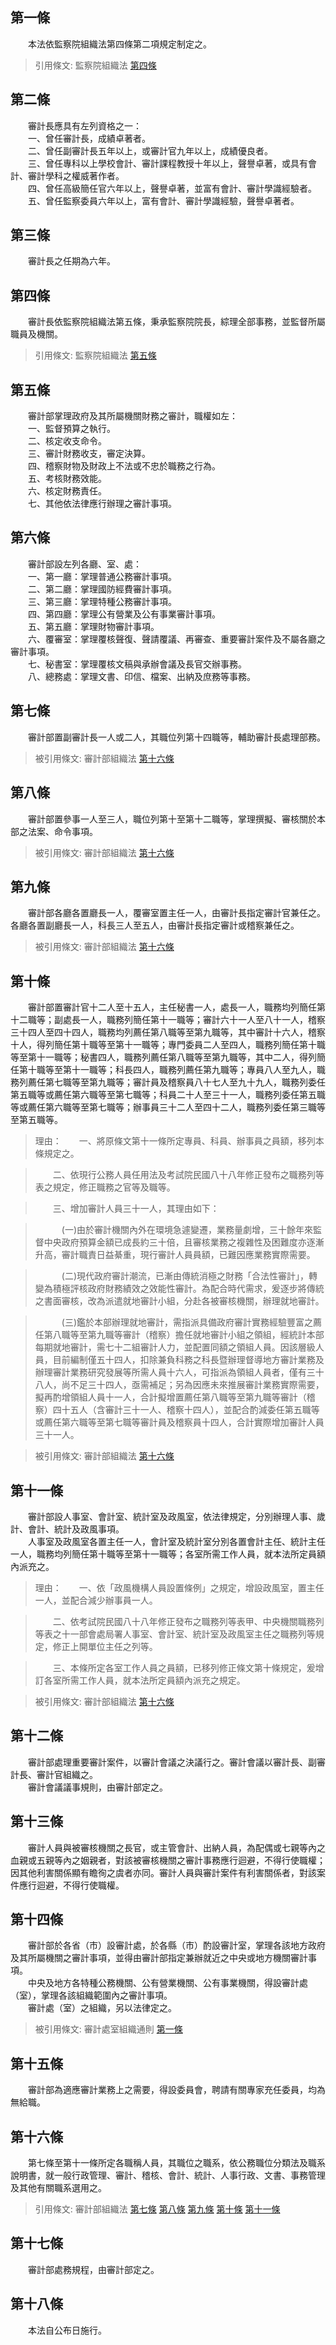 第一條 
-------
　　本法依監察院組織法第四條第二項規定制定之。  
> 引用條文: 監察院組織法 [第四條](../../人事其他/組織編制/監察院組織法.md#第四條-)



第二條 
-------
　　審計長應具有左列資格之一：  
　　一、曾任審計長，成績卓著者。  
　　二、曾任副審計長五年以上，或審計官九年以上，成績優良者。  
　　三、曾任專科以上學校會計、審計課程教授十年以上，聲譽卓著，或具有會計、審計學科之權威著作者。  
　　四、曾任高級簡任官六年以上，聲譽卓著，並富有會計、審計學識經驗者。  
　　五、曾任監察委員六年以上，富有會計、審計學識經驗，聲譽卓著者。  


第三條 
-------
　　審計長之任期為六年。  


第四條 
-------
　　審計長依監察院組織法第五條，秉承監察院院長，綜理全部事務，並監督所屬職員及機關。  
> 引用條文: 監察院組織法 [第五條](../../人事其他/組織編制/監察院組織法.md#第五條-)



第五條 
-------
　　審計部掌理政府及其所屬機關財務之審計，職權如左：  
　　一、監督預算之執行。  
　　二、核定收支命令。  
　　三、審計財務收支，審定決算。  
　　四、稽察財物及財政上不法或不忠於職務之行為。  
　　五、考核財務效能。  
　　六、核定財務責任。  
　　七、其他依法律應行辦理之審計事項。  


第六條 
-------
　　審計部設左列各廳、室、處：  
　　一、第一廳：掌理普通公務審計事項。  
　　二、第二廳：掌理國防經費審計事項。  
　　三、第三廳：掌理特種公務審計事項。  
　　四、第四廳：掌理公有營業及公有事業審計事項。  
　　五、第五廳：掌理財物審計事項。  
　　六、覆審室：掌理覆核聲復、聲請覆議、再審查、重要審計案件及不屬各廳之審計事項。  
　　七、秘書室：掌理覆核文稿與承辦會議及長官交辦事務。  
　　八、總務處：掌理文書、印信、檔案、出納及庶務等事務。  


第七條 
-------
　　審計部置副審計長一人或二人，其職位列第十四職等，輔助審計長處理部務。  
> 被引用條文: 審計部組織法 [第十六條](../../人事其他/組織編制/審計部組織法.md#第十六條-)



第八條 
-------
　　審計部置參事一人至三人，職位列第十至第十二職等，掌理撰擬、審核關於本部之法案、命令事項。  
> 被引用條文: 審計部組織法 [第十六條](../../人事其他/組織編制/審計部組織法.md#第十六條-)



第九條 
-------
　　審計部各廳各置廳長一人，覆審室置主任一人，由審計長指定審計官兼任之。各廳各置副廳長一人，科長三人至五人，由審計長指定審計或稽察兼任之。  
> 被引用條文: 審計部組織法 [第十六條](../../人事其他/組織編制/審計部組織法.md#第十六條-)



第十條 
-------
　　審計部置審計官十二人至十五人，主任秘書一人，處長一人，職務均列簡任第十二職等；副處長一人，職務列簡任第十一職等；審計六十一人至八十一人，稽察三十四人至四十四人，職務均列薦任第八職等至第九職等，其中審計十六人，稽察十人，得列簡任第十職等至第十一職等；專門委員二人至四人，職務列簡任第十職等至第十一職等；秘書四人，職務列薦任第八職等至第九職等，其中二人，得列簡任第十職等至第十一職等；科長四人，職務列薦任第九職等；專員八人至九人，職務列薦任第七職等至第九職等；審計員及稽察員八十七人至九十九人，職務列委任第五職等或薦任第六職等至第七職等；科員二十人至三十一人，職務列委任第五職等或薦任第六職等至第七職等；辦事員三十二人至四十二人，職務列委任第三職等至第五職等。  
> 理由：　　一、將原條文第十一條所定專員、科員、辦事員之員額，移列本條規定之。

> 　　二、依現行公務人員任用法及考試院民國八十八年修正發布之職務列等表之規定，修正職務之官等及職等。

> 　　三、增加審計人員三十一人，其理由如下：

> 　　　(一)由於審計機關內外在環境急遽變遷，業務量劇增，三十餘年來監督中央政府預算金額已成長約三十倍，且審核業務之複雜性及困難度亦逐漸升高，審計職責日益綦重，現行審計人員員額，已難因應業務實際需要。

> 　　　(二)現代政府審計潮流，已漸由傳統消極之財務「合法性審計」，轉變為積極評核政府財務績效之效能性審計。為配合時代需求，爰逐步將傳統之書面審核，改為派遣就地審計小組，分赴各被審核機關，辦理就地審計。

> 　　　(三)鑑於本部辦理就地審計，需指派具備政府審計實務經驗豐富之薦任第八職等至第九職等審計（稽察）擔任就地審計小組之領組，經統計本部每期就地審計，需七十二組審計人力，並配置同額之領組人員。因該層級人員，目前編制僅五十四人，扣除兼負科務之科長暨辦理督導地方審計業務及辦理審計業務研究發展等所需人員十六人，可指派為領組人員者，僅有三十八人，尚不足三十四人，亟需補足；另為因應未來推展審計業務實際需要，擬再酌增領組人員十一人，合計擬增置薦任第八職等至第九職等審計（稽察）四十五人（含審計三十一人、稽察十四人），並配合酌減委任第五職等或薦任第六職等至第七職等審計員及稽察員十四人，合計實際增加審計人員三十一人。

> 被引用條文: 審計部組織法 [第十六條](../../人事其他/組織編制/審計部組織法.md#第十六條-)



第十一條 
---------
　　審計部設人事室、會計室、統計室及政風室，依法律規定，分別辦理人事、歲計、會計、統計及政風事項。  
　　人事室及政風室各置主任一人，會計室及統計室分別各置會計主任、統計主任一人，職務均列簡任第十職等至第十一職等；各室所需工作人員，就本法所定員額內派充之。  
> 理由：　　一、依「政風機構人員設置條例」之規定，增設政風室，置主任一人，並配合減少辦事員一人。

> 　　二、依考試院民國八十八年修正發布之職務列等表甲、中央機關職務列等表之十一部會處局署人事室、會計室、統計室及政風室主任之職務列等規定，修正上開單位主任之列等。

> 　　三、本條所定各室工作人員之員額，已移列修正條文第十條規定，爰增訂各室所需工作人員，就本法所定員額內派充之規定。

> 被引用條文: 審計部組織法 [第十六條](../../人事其他/組織編制/審計部組織法.md#第十六條-)



第十二條 
---------
　　審計部處理重要審計案件，以審計會議之決議行之。審計會議以審計長、副審計長、審計官組織之。  
　　審計會議議事規則，由審計部定之。  


第十三條 
---------
　　審計人員與被審核機關之長官，或主管會計、出納人員，為配偶或七親等內之血親或五親等內之姻親者，對該被審核機關之審計事務應行迴避，不得行使職權；因其他利害關係顯有瞻徇之虞者亦同。審計人員與審計案件有利害關係者，對該案件應行迴避，不得行使職權。  


第十四條 
---------
　　審計部於各省（市）設審計處，於各縣（市）酌設審計室，掌理各該地方政府及其所屬機關之審計事項，並得由審計部指定兼辦就近之中央或地方機關審計事項。  
　　中央及地方各特種公務機關、公有營業機關、公有事業機關，得設審計處（室），掌理各該組織範圍內之審計事項。  
　　審計處（室）之組織，另以法律定之。  
> 被引用條文: 審計處室組織通則 [第一條](../../人事其他/組織編制/審計處室組織通則.md#第一條-)



第十五條 
---------
　　審計部為適應審計業務上之需要，得設委員會，聘請有關專家充任委員，均為無給職。  


第十六條 
---------
　　第七條至第十一條所定各職稱人員，其職位之職系，依公務職位分類法及職系說明書，就一般行政管理、審計、稽核、會計、統計、人事行政、文書、事務管理及其他有關職系選用之。  
> 引用條文: 審計部組織法 [第七條](../../人事其他/組織編制/審計部組織法.md#第七條-) [第八條](../../人事其他/組織編制/審計部組織法.md#第八條-) [第九條](../../人事其他/組織編制/審計部組織法.md#第九條-) [第十條](../../人事其他/組織編制/審計部組織法.md#第十條-) [第十一條](../../人事其他/組織編制/審計部組織法.md#第十一條-)



第十七條 
---------
　　審計部處務規程，由審計部定之。  


第十八條 
---------
　　本法自公布日施行。